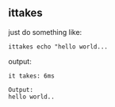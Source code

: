 ## ittakes

just do something like: 
```
ittakes echo "hello world...
```

output:

```
it takes: 6ms

Output:
hello world..
```